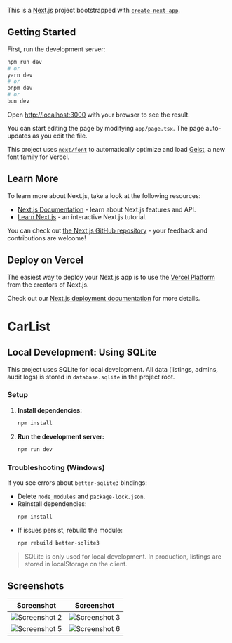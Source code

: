 This is a [Next.js](https://nextjs.org) project bootstrapped with [`create-next-app`](https://nextjs.org/docs/app/api-reference/cli/create-next-app).

## Getting Started

First, run the development server:

```bash
npm run dev
# or
yarn dev
# or
pnpm dev
# or
bun dev
```

Open [http://localhost:3000](http://localhost:3000) with your browser to see the result.

You can start editing the page by modifying `app/page.tsx`. The page auto-updates as you edit the file.

This project uses [`next/font`](https://nextjs.org/docs/app/building-your-application/optimizing/fonts) to automatically optimize and load [Geist](https://vercel.com/font), a new font family for Vercel.

## Learn More

To learn more about Next.js, take a look at the following resources:

- [Next.js Documentation](https://nextjs.org/docs) - learn about Next.js features and API.
- [Learn Next.js](https://nextjs.org/learn) - an interactive Next.js tutorial.

You can check out [the Next.js GitHub repository](https://github.com/vercel/next.js) - your feedback and contributions are welcome!

## Deploy on Vercel

The easiest way to deploy your Next.js app is to use the [Vercel Platform](https://vercel.com/new?utm_medium=default-template&filter=next.js&utm_source=create-next-app&utm_campaign=create-next-app-readme) from the creators of Next.js.

Check out our [Next.js deployment documentation](https://nextjs.org/docs/app/building-your-application/deploying) for more details.

# CarList

## Local Development: Using SQLite

This project uses SQLite for local development. All data (listings, admins, audit logs) is stored in `database.sqlite` in the project root.

### Setup
1. **Install dependencies:**
   ```sh
   npm install
   ```
2. **Run the development server:**
   ```sh
   npm run dev
   ```

### Troubleshooting (Windows)
If you see errors about `better-sqlite3` bindings:
- Delete `node_modules` and `package-lock.json`.
- Reinstall dependencies:
  ```sh
  npm install
  ```
- If issues persist, rebuild the module:
  ```sh
  npm rebuild better-sqlite3
  ```

> SQLite is only used for local development. In production, listings are stored in localStorage on the client.

## Screenshots

| Screenshot | Screenshot |
|------------|------------|
| ![Screenshot 2](https://github.com/user-attachments/assets/c48fa608-a7c4-4c2d-854c-728bf5b76d2f) | ![Screenshot 3](https://github.com/user-attachments/assets/d7ff4402-f12e-4674-9067-dde087a79c4d) |
| ![Screenshot 5](https://github.com/user-attachments/assets/0a92328a-92b1-412c-b451-f7b0fa412903) | ![Screenshot 6](https://github.com/user-attachments/assets/06ab731f-059b-4ad1-bc1f-2ed9e107c210) |


